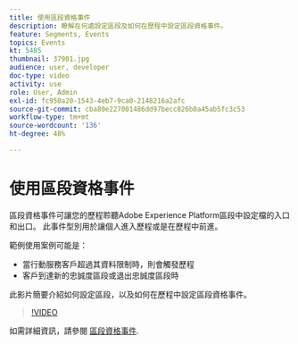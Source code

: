 ```yaml
---
title: 使用區段資格事件
description: 瞭解在何處設定區段及如何在歷程中設定區段資格事件。
feature: Segments, Events
topics: Events
kt: 5485
thumbnail: 37901.jpg
audience: user, developer
doc-type: video
activity: use
role: User, Admin
exl-id: fc950a20-1543-4eb7-9ca0-2148216a2afc
source-git-commit: cba80e227001486dd97becc826b0a45ab5fc3c53
workflow-type: tm+mt
source-wordcount: '136'
ht-degree: 48%

---
```


# 使用區段資格事件

區段資格事件可讓您的歷程聆聽Adobe Experience Platform區段中設定檔的入口和出口。 此事件型別用於讓個人進入歷程或是在歷程中前進。

範例使用案例可能是：

* 當行動服務客戶超過其資料限制時，則會觸發歷程
* 客戶到達新的忠誠度區段或退出忠誠度區段時

此影片簡要介紹如何設定區段，以及如何在歷程中設定區段資格事件。

>[!VIDEO](https://video.tv.adobe.com/v/37901?quality=12&learn=on)

如需詳細資訊，請參閱 [區段資格事件](https://experienceleague.adobe.com/docs/journeys/using/building-journeys/about-journey-building/events-activities/segment-qualification-events.html?lang=en).
